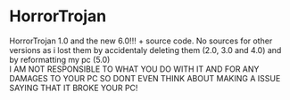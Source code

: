 # HorrorTrojan
HorrorTrojan 1.0 and the new 6.0!!! + source code. No sources for other versions as i lost them by accidentaly deleting them (2.0, 3.0 and 4.0) and by reformatting my pc (5.0)
<br>
I AM NOT RESPONSIBLE TO WHAT YOU DO WITH IT AND FOR ANY DAMAGES TO YOUR PC SO DONT EVEN THINK ABOUT MAKING A ISSUE SAYING THAT IT BROKE YOUR PC!
